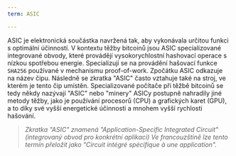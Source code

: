 ```yaml
---
term: ASIC

---
```

ASIC je elektronická součástka navržená tak, aby vykonávala určitou funkci s optimální účinností. V kontextu těžby bitcoinů jsou ASIC specializované integrované obvody, které provádějí vysokorychlostní hashovací operace s nízkou spotřebou energie. Specializují se na provádění hašovací funkce `SHA256` používané v mechanismu proof-of-work. Zpočátku ASIC odkazuje na název čipu. Následně se zkratka "ASIC" často vztahuje také na stroj, ve kterém je tento čip umístěn. Specializované počítače při těžbě bitcoinů se tedy někdy nazývají "ASIC" nebo "minery" ASICy postupně nahradily jiné metody těžby, jako je používání procesorů (CPU) a grafických karet (GPU), a to díky své vyšší energetické účinnosti a mnohem vyšší rychlosti hašování.

> *Zkratka "ASIC" znamená "Application-Specific Integrated Circuit" (integrovaný obvod pro konkrétní aplikaci) Ve francouzštině lze tento termín přeložit jako "Circuit intégré spécifique à une application".*